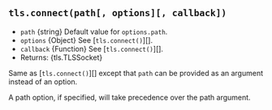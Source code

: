 ## `tls.connect(path[, options][, callback])`

<!-- YAML
added: v0.11.3
-->

* `path` {string} Default value for `options.path`.
* `options` {Object} See [`tls.connect()`][].
* `callback` {Function} See [`tls.connect()`][].
* Returns: {tls.TLSSocket}

Same as [`tls.connect()`][] except that `path` can be provided
as an argument instead of an option.

A path option, if specified, will take precedence over the path argument.
